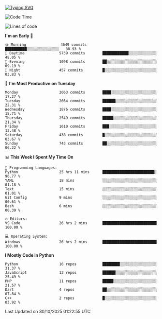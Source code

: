 [![Typing SVG](https://readme-typing-svg.demolab.com?font=Fira+Code&pause=1000&color=F7F7F7&random=false&width=435&lines=Hi+%F0%9F%91%8B%2C+I'm+Rafiu+Sidqi;Junior+Backend+Developer)](https://git.io/typing-svg)
<!--START_SECTION:waka-->
![Code Time](http://img.shields.io/badge/Code%20Time-1%2C164%20hrs%2041%20mins-blue)

![Lines of code](https://img.shields.io/badge/From%20Hello%20World%20I%27ve%20Written-3.9%20million%20lines%20of%20code-blue)

**I'm an Early 🐤** 

```text
🌞 Morning                4649 commits        ██████████░░░░░░░░░░░░░░░   38.93 % 
🌆 Daytime                5739 commits        ████████████░░░░░░░░░░░░░   48.05 % 
🌃 Evening                1098 commits        ██░░░░░░░░░░░░░░░░░░░░░░░   09.19 % 
🌙 Night                  457 commits         █░░░░░░░░░░░░░░░░░░░░░░░░   03.83 % 
```
📅 **I'm Most Productive on Tuesday** 

```text
Monday                   2063 commits        ████░░░░░░░░░░░░░░░░░░░░░   17.27 % 
Tuesday                  2664 commits        ██████░░░░░░░░░░░░░░░░░░░   22.31 % 
Wednesday                1876 commits        ████░░░░░░░░░░░░░░░░░░░░░   15.71 % 
Thursday                 2549 commits        █████░░░░░░░░░░░░░░░░░░░░   21.34 % 
Friday                   1610 commits        ███░░░░░░░░░░░░░░░░░░░░░░   13.48 % 
Saturday                 438 commits         █░░░░░░░░░░░░░░░░░░░░░░░░   03.67 % 
Sunday                   743 commits         ██░░░░░░░░░░░░░░░░░░░░░░░   06.22 % 
```


📊 **This Week I Spent My Time On** 

```text
💬 Programming Languages: 
Python                   25 hrs 11 mins      ████████████████████████░   96.77 % 
YAML                     18 mins             ░░░░░░░░░░░░░░░░░░░░░░░░░   01.18 % 
Text                     15 mins             ░░░░░░░░░░░░░░░░░░░░░░░░░   01.01 % 
Git Config               9 mins              ░░░░░░░░░░░░░░░░░░░░░░░░░   00.61 % 
Bash                     6 mins              ░░░░░░░░░░░░░░░░░░░░░░░░░   00.39 % 

🔥 Editors: 
VS Code                  26 hrs 2 mins       █████████████████████████   100.00 % 

💻 Operating System: 
Windows                  26 hrs 2 mins       █████████████████████████   100.00 % 
```

**I Mostly Code in Python** 

```text
Python                   16 repos            ████████░░░░░░░░░░░░░░░░░   31.37 % 
JavaScript               13 repos            ██████░░░░░░░░░░░░░░░░░░░   25.49 % 
PHP                      11 repos            █████░░░░░░░░░░░░░░░░░░░░   21.57 % 
Dart                     4 repos             ██░░░░░░░░░░░░░░░░░░░░░░░   07.84 % 
C++                      2 repos             █░░░░░░░░░░░░░░░░░░░░░░░░   03.92 % 
```




 Last Updated on 30/10/2025 01:22:55 UTC
<!--END_SECTION:waka-->
